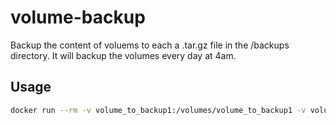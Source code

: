 # volume-backup

Backup the content of voluems to each a .tar.gz file in the /backups directory.
It will backup the volumes every day at 4am.

## Usage

```bash
docker run --rm -v volume_to_backup1:/volumes/volume_to_backup1 -v volume_to_backup2:/volumes/volume_to_backup2 -v /backup-location:/backups ghcr.io/dattito/volume-backup
```
